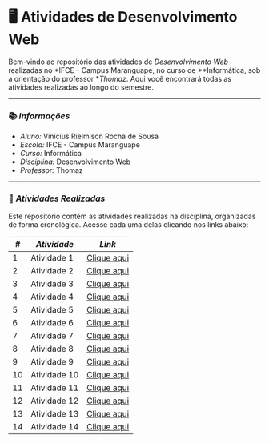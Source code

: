# 🖥 Atividades de Desenvolvimento Web

Bem-vindo ao repositório das atividades de *Desenvolvimento Web* realizadas no *IFCE - Campus Maranguape, no curso de **Informática, sob a orientação do professor **Thomaz*. Aqui você encontrará todas as atividades realizadas ao longo do semestre.

---

### 📚 *Informações*

- *Aluno:* Vinícius Rielmison Rocha de Sousa
- *Escola:* IFCE - Campus Maranguape
- *Curso:* Informática
- *Disciplina:* Desenvolvimento Web
- *Professor:* Thomaz

---

### 🔗 *Atividades Realizadas*

Este repositório contém as atividades realizadas na disciplina, organizadas de forma cronológica. Acesse cada uma delas clicando nos links abaixo:

| *#* | *Atividade* | *Link* |
| --- | --- | --- |
| 1 | Atividade 1 | [Clique aqui]( https://mdleric.github.io/webdev1/) |
| 2 | Atividade 2 | [Clique aqui](https://mdleric.github.io/webdev2/) |
| 3 | Atividade 3 | [Clique aqui]( https://mdleric.github.io/webdev3/) |
| 4 | Atividade 4 | [Clique aqui](https://mdleric.github.io/webdev4/) |
| 5 | Atividade 5 | [Clique aqui](https://mdleric.github.io/webdev5/) |
| 6 | Atividade 6 | [Clique aqui](https://mdleric.github.io/webdev6-/) |
| 7 | Atividade 7 | [Clique aqui]( https://mdleric.github.io/webdev7/) |
| 8 | Atividade 8 | [Clique aqui](https://mdleric.github.io/webdev8/) |
| 9 | Atividade 9 | [Clique aqui](https://mdleric.github.io/webdev9/) |
| 10 | Atividade 10 | [Clique aqui]( https://mdleric.github.io/webdev10/) |
| 11 | Atividade 11 | [Clique aqui](https://mdleric.github.io/webdev11/) |
| 12 | Atividade 12 | [Clique aqui](https://mdleric.github.io/webdev12/) |
| 13 | Atividade 13 | [Clique aqui](https://7777755134.github.io/atividade13-web/) |
| 14 | Atividade 14 | [Clique aqui](https://7777755134.github.io/atividade14-web/) |
